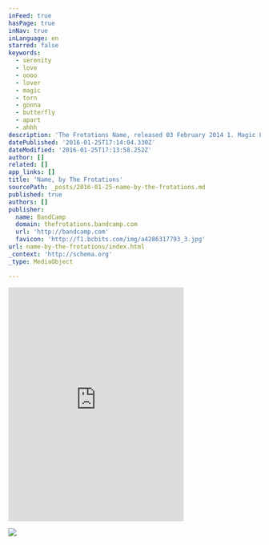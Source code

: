 ```yaml
---
inFeed: true
hasPage: true
inNav: true
inLanguage: en
starred: false
keywords:
  - serenity
  - love
  - oooo
  - lover
  - magic
  - torn
  - gonna
  - butterfly
  - apart
  - ahhh
description: 'The Frotations Name, released 03 February 2014 1. Magic Lover (Live) 2. Serenity 3. Name 4. Butterfly Effect Booking/Management Contact: TheFrotations@gmail.com'
datePublished: '2016-01-25T17:14:04.330Z'
dateModified: '2016-01-25T17:13:58.252Z'
author: []
related: []
app_links: []
title: 'Name, by The Frotations'
sourcePath: _posts/2016-01-25-name-by-the-frotations.md
published: true
authors: []
publisher:
  name: BandCamp
  domain: thefrotations.bandcamp.com
  url: 'http://bandcamp.com'
  favicon: 'http://f1.bcbits.com/img/a4286317793_3.jpg'
url: name-by-the-frotations/index.html
_context: 'http://schema.org'
_type: MediaObject

---
```

<iframe src="http://cdn.embedly.com/widgets/media.html?src=https%3A%2F%2Fbandcamp.com%2FEmbeddedPlayer%2Fv%3D2%2Falbum%3D3888280591%2Fsize%3Dlarge%2Flinkcol%3D0084B4%2Fnotracklist%3Dtrue%2Ftwittercard%3Dtrue%2F&amp;url=http%3A%2F%2Fthefrotations.bandcamp.com%2F&amp;image=http%3A%2F%2Ff1.bcbits.com%2Fimg%2Fa4286317793_5.jpg&amp;key=b7d04c9b404c499eba89ee7072e1c4f7&amp;type=text%2Fhtml&amp;schema=bandcamp" width="350" height="467" scrolling="no" frameborder="0" allowfullscreen="allowfullscreen" style=""></iframe>

![](https://the-grid-user-content.s3-us-west-2.amazonaws.com/4b2008c1-ed56-4220-b838-a97d94e0bf65.jpg)